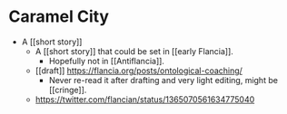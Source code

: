 # Caramel City

- A [[short story]]
    - A [[short story]] that could be set in [[early Flancia]].
        - Hopefully not in [[Antiflancia]].
    - [[draft]] https://flancia.org/posts/ontological-coaching/
        - Never re-read it after drafting and very light editing, might be [[cringe]].
    - https://twitter.com/flancian/status/1365070561634775040

